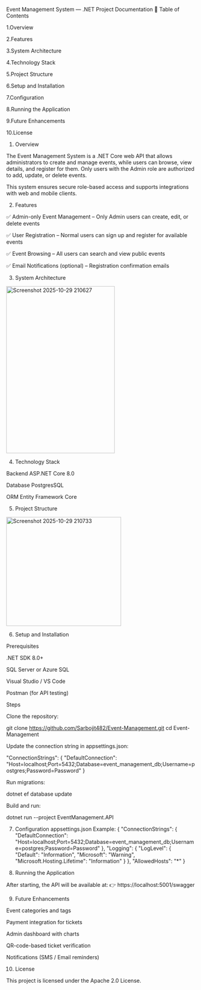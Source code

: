 Event Management System — .NET Project Documentation
📘 Table of Contents

1.Overview

2.Features

3.System Architecture

4.Technology Stack

5.Project Structure

6.Setup and Installation

7.Configuration

8.Running the Application

9.Future Enhancements

10.License

1. Overview

The Event Management System is a .NET Core web API that allows administrators to create and manage events, while users can browse, view details, and register for them.
Only users with the Admin role are authorized to add, update, or delete events.

This system ensures secure role-based access and supports integrations with web and mobile clients.

2. Features

✅ Admin-only Event Management – Only Admin users can create, edit, or delete events

✅ User Registration – Normal users can sign up and register for available events

✅ Event Browsing – All users can search and view public events

✅ Email Notifications (optional) – Registration confirmation emails


3. System Architecture
   
<img width="288" height="443" alt="Screenshot 2025-10-29 210627" src="https://github.com/user-attachments/assets/89e34f41-af52-4b2f-9882-6c6f6f3c9072" />


4. Technology Stack
   
Backend	ASP.NET Core 8.0

Database	PostgresSQL 

ORM	Entity Framework Core

5. Project Structure
<img width="305" height="289" alt="Screenshot 2025-10-29 210733" src="https://github.com/user-attachments/assets/afc67971-9c2a-4b2e-9149-4027ffdc5beb" />

6. Setup and Installation
   
Prerequisites

.NET SDK 8.0+

SQL Server or Azure SQL

Visual Studio / VS Code

Postman (for API testing)

Steps

Clone the repository:

git clone https://github.com/Sarbojit482/Event-Management.git
cd Event-Management


Update the connection string in appsettings.json:

"ConnectionStrings": {
   "DefaultConnection": "Host=localhost;Port=5432;Database=event_management_db;Username=postgres;Password=Password"
}


Run migrations:

dotnet ef database update


Build and run:

dotnet run --project EventManagement.API

7. Configuration
appsettings.json Example:
{
  "ConnectionStrings": {
    "DefaultConnection": "Host=localhost;Port=5432;Database=event_management_db;Username=postgres;Password=Password"
  },
  "Logging": {
    "LogLevel": {
      "Default": "Information",
      "Microsoft": "Warning",
      "Microsoft.Hosting.Lifetime": "Information"
    }
  },
  "AllowedHosts": "*"
}


8. Running the Application

After starting, the API will be available at:
👉 https://localhost:5001/swagger


9. Future Enhancements

Event categories and tags

Payment integration for tickets

Admin dashboard with charts

QR-code-based ticket verification

Notifications (SMS / Email reminders)

10. License


This project is licensed under the Apache 2.0 License.
